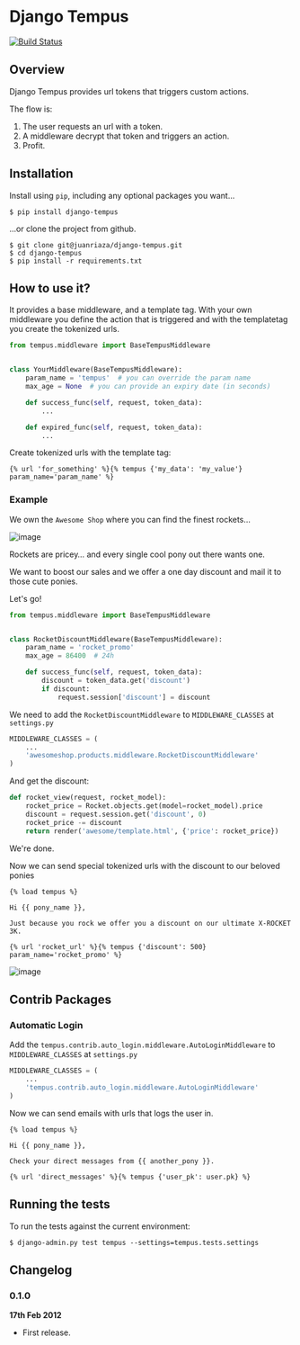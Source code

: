 # Django Tempus

[![Build Status](https://travis-ci.org/juanriaza/django-tempus.png?branch=master)](https://travis-ci.org/juanriaza/django-tempus)



## Overview

Django Tempus provides url tokens that triggers custom actions.

The flow is:

1. The user requests an url with a token.
2. A middleware decrypt that token and triggers an action.
3. Profit.


## Installation

Install using `pip`, including any optional packages you want...

	$ pip install django-tempus

...or clone the project from github.

    $ git clone git@juanriaza/django-tempus.git
    $ cd django-tempus
    $ pip install -r requirements.txt

## How to use it?

It provides a base middleware, and a template tag. With your own middleware you define the action that is triggered and with the templatetag you create the tokenized urls.

```python
from tempus.middleware import BaseTempusMiddleware


class YourMiddleware(BaseTempusMiddleware):
    param_name = 'tempus'  # you can override the param name
    max_age = None  # you can provide an expiry date (in seconds)

    def success_func(self, request, token_data):
        ...

    def expired_func(self, request, token_data):
        ...
```

Create tokenized urls with the template tag:

```
{% url 'for_something' %}{% tempus {'my_data': 'my_value'} param_name='param_name' %}
```

### Example

We own the `Awesome Shop` where you can find the finest rockets…

![image](https://www.django-shop.org/media/img/theme/django-pony-shop.png)

Rockets are pricey… and every single cool pony out there wants one.

We want to boost our sales and we offer a one day discount and mail it to those cute ponies.

Let's go!

```python
from tempus.middleware import BaseTempusMiddleware


class RocketDiscountMiddleware(BaseTempusMiddleware):
    param_name = 'rocket_promo'
    max_age = 86400  # 24h

    def success_func(self, request, token_data):
        discount = token_data.get('discount')
        if discount:
            request.session['discount'] = discount
```

We need to add the `RocketDiscountMiddleware` to `MIDDLEWARE_CLASSES` at `settings.py`

```python
MIDDLEWARE_CLASSES = (
	...
    'awesomeshop.products.middleware.RocketDiscountMiddleware'
)
```

And get the discount:

```python
def rocket_view(request, rocket_model):
	rocket_price = Rocket.objects.get(model=rocket_model).price
	discount = request.session.get('discount', 0)
	rocket_price -= discount
	return render('awesome/template.html', {'price': rocket_price})
```


We're done.

Now we can send special tokenized urls with the discount to our beloved ponies

```
{% load tempus %}

Hi {{ pony_name }},

Just because you rock we offer you a discount on our ultimate X-ROCKET 3K.

{% url 'rocket_url' %}{% tempus {'discount': 500} param_name='rocket_promo' %}
```

![image](http://i.imgur.com/rtAIOCx.png)

## Contrib Packages

### Automatic Login

Add the `tempus.contrib.auto_login.middleware.AutoLoginMiddleware` to `MIDDLEWARE_CLASSES` at `settings.py`

```python
MIDDLEWARE_CLASSES = (
	...
    'tempus.contrib.auto_login.middleware.AutoLoginMiddleware'
)
```

Now we can send emails with urls that logs the user in.

```
{% load tempus %}

Hi {{ pony_name }},

Check your direct messages from {{ another_pony }}.

{% url 'direct_messages' %}{% tempus {'user_pk': user.pk} %}
```


## Running the tests
To run the tests against the current environment:

    $ django-admin.py test tempus --settings=tempus.tests.settings

## Changelog

### 0.1.0

**17th Feb 2012**

* First release.
